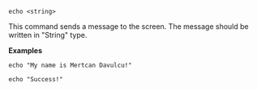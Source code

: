 ``echo <string>``

This command sends a message to the screen. The message should be written in "String" type.

<b>Examples</b>
```
echo "My name is Mertcan Davulcu!"
```
```
echo "Success!"
```

